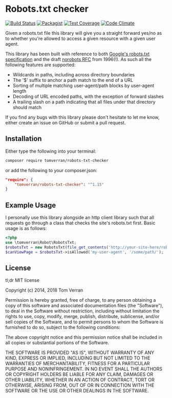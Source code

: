 Robots.txt checker
==================

[![Build Status](https://travis-ci.org/tomverran/robots.svg?branch=master)](https://travis-ci.org/tomverran/robots)
[![Packagist](https://img.shields.io/packagist/v/tomverran/robots-txt-checker.svg)](https://packagist.org/packages/tomverran/robots-txt-checker)
[![Test Coverage](https://codeclimate.com/github/tomverran/robots/badges/coverage.svg)](https://codeclimate.com/github/tomverran/robots/coverage)
[![Code Climate](https://codeclimate.com/github/tomverran/robots/badges/gpa.svg)](https://codeclimate.com/github/tomverran/robots)


Given a robots.txt file this library will give you a straight forward yes/no as to whether you're allowed to access
a given resource with a given user agent.

This library has been built with reference to both [Google's robots.txt specification](https://developers.google.com/webmasters/control-crawl-index/docs/robots_txt) and the draft [norobots RFC](http://www.robotstxt.org/norobots-rfc.txt) from 1996(!). As such all the following features are supported:

 - Wildcards in paths, including across directory boundaries
 - The '$' suffix to anchor a path match to the end of a URL
 - Sorting of multiple matching user-agent/path blocks by user-agent length
 - Decoding of URL encoded paths, with the exception of forward slashes
 - A trailing slash on a path indicating that all files under that directory should match

If you find any bugs with this library please don't hesitate to let me know, either create an issue on GitHub or submit a pull request.

Installation
------------

Either type the following into your terminal:

```bash
composer require tomverran/robots-txt-checker
```

or add the following to your composer.json:

```json
"require": {
    "tomverran/robots-txt-checker": "^1.15"
}
```

Example Usage
-------------

I personally use this library alongside an http client library such that all requests go through a class that checks the site's robots.txt first. Basic usage is as follows:
```php
<?php
use \tomverran\Robot\RobotsTxt;
$robotsTxt = new RobotsTxt(file_get_contents('http://your-site-here/robots.txt'));
$canViewPage = $robotsTxt->isAllowed('my-user-agent', '/some/path/');
```
License
-------

tl;dr MIT license

Copyright (c) 2014, 2018 Tom Verran

Permission is hereby granted, free of charge, to any person obtaining a copy
of this software and associated documentation files (the "Software"), to deal
in the Software without restriction, including without limitation the rights
to use, copy, modify, merge, publish, distribute, sublicense, and/or sell
copies of the Software, and to permit persons to whom the Software is
furnished to do so, subject to the following conditions:

The above copyright notice and this permission notice shall be included in
all copies or substantial portions of the Software.

THE SOFTWARE IS PROVIDED "AS IS", WITHOUT WARRANTY OF ANY KIND, EXPRESS OR
IMPLIED, INCLUDING BUT NOT LIMITED TO THE WARRANTIES OF MERCHANTABILITY,
FITNESS FOR A PARTICULAR PURPOSE AND NONINFRINGEMENT. IN NO EVENT SHALL THE
AUTHORS OR COPYRIGHT HOLDERS BE LIABLE FOR ANY CLAIM, DAMAGES OR OTHER
LIABILITY, WHETHER IN AN ACTION OF CONTRACT, TORT OR OTHERWISE, ARISING FROM,
OUT OF OR IN CONNECTION WITH THE SOFTWARE OR THE USE OR OTHER DEALINGS IN
THE SOFTWARE.
